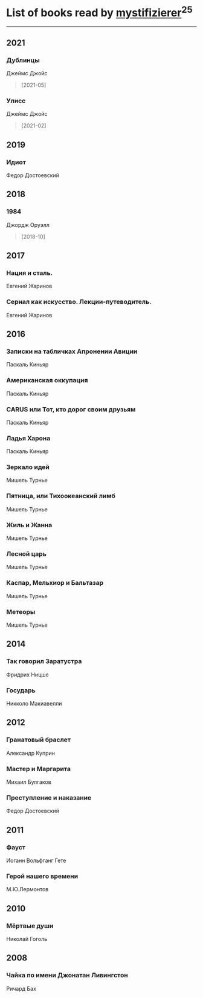 # List of books read by [mystifizierer](https://plus.google.com/u/0/102801145163683583073/)<sup>25</sup>
---

## 2021

### Дублинцы
Джеймс Джойс
> [2021-05] 


### Улисс
Джеймс Джойс
> [2021-02] 



## 2019

### Идиот
Федор Достоевский



## 2018

### 1984
Джордж Оруэлл
> [2018-10] 



## 2017

### Нация и сталь.
Евгений Жаринов


### Сериал как искусство. Лекции-путеводитель.
Евгений Жаринов



## 2016

### Записки на табличках Апронении Авиции
Паскаль Киньяр


### Американская оккупация
Паскаль Киньяр


### CARUS или Тот, кто дорог своим друзьям
Паскаль Киньяр


### Ладья Харона
Паскаль Киньяр


### Зеркало идей
Мишель Турнье


### Пятница, или Тихоокеанский лимб
Мишель Турнье


### Жиль и Жанна
Мишель Турнье


### Лесной царь
Мишель Турнье


### Каспар, Мельхиор и Бальтазар
Мишель Турнье


### Метеоры
Мишель Турнье



## 2014

### Так говорил Заратустра
Фридрих Ницше


### Государь
Никколо Макиавелли



## 2012

### Гранатовый браслет
Александр Куприн


### Мастер и Маргарита
Михаил Булгаков


### Преступление и наказание
Федор Достоевский



## 2011

### Фауст
Иоганн Вольфганг Гете


### Герой нашего времени
М.Ю.Лермонтов



## 2010

### Мёртвые души
Николай Гоголь



## 2008

### Чайка по имени Джонатан Ливингстон
Ричард Бах



